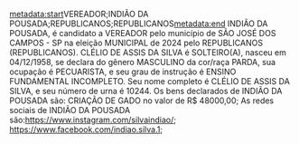<metadata:start>VEREADOR;INDIÃO DA POUSADA;REPUBLICANOS;REPUBLICANOS<metadata:end>
INDIÃO DA POUSADA, é candidato a VEREADOR pelo município de SÃO JOSÉ DOS CAMPOS - SP na eleição MUNICIPAL de 2024 pelo REPUBLICANOS (REPUBLICANOS). CLÉLIO DE ASSIS DA SILVA é SOLTEIRO(A), nasceu em 04/12/1958, se declara do gênero MASCULINO da cor/raça PARDA, sua ocupação é PECUARISTA, e seu grau de instrução é ENSINO FUNDAMENTAL INCOMPLETO. Seu nome completo é CLÉLIO DE ASSIS DA SILVA, e seu número de urna é 10244.
Os bens declarados de INDIÃO DA POUSADA são: CRIAÇÃO DE GADO no valor de R$ 48000,00; 
As redes sociais de INDIÃO DA POUSADA são:https://www.instagram.com/silvaindiao/;  https://www.facebook.com/indiao.silva.1;